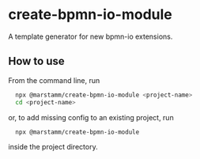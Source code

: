 # create-bpmn-io-module

A template generator for new bpmn-io extensions.

## How to use

From the command line, run

```sh
  npx @marstamm/create-bpmn-io-module <project-name>
  cd <project-name>
```

or, to add missing config to an existing project, run

```sh
  npx @marstamm/create-bpmn-io-module
```

inside the project directory.